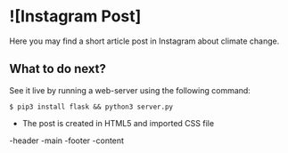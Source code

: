 # ![Instagram Post] 

Here you may find a short article post in Instagram about climate change.

## What to do next?

See it live by running a web-server using the following command:

```
$ pip3 install flask && python3 server.py
```

- The post is created in HTML5 and imported CSS file

-header
-main
-footer
-content
